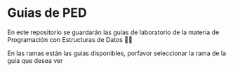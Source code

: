 # Guias de PED 
 En este repositorio se guardarán las guías de laboratorio de la materia de Programación con Estructuras de Datos 👩‍💻
 
 En las ramas están las guias disponibles, porfavor seleccionar la rama de la guía que desea ver
